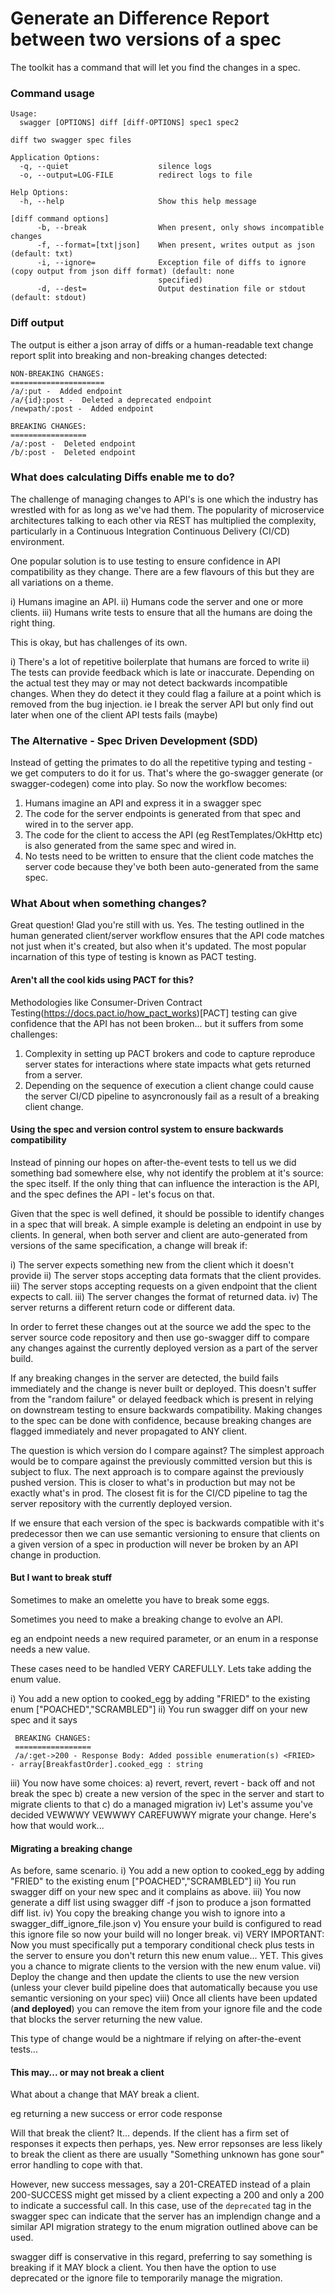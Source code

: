 # Generate an Difference Report between two versions of a spec

The toolkit has a command that will let you find the changes in a spec.

### Command usage

```
Usage:
  swagger [OPTIONS] diff [diff-OPTIONS] spec1 spec2

diff two swagger spec files

Application Options:
  -q, --quiet                    silence logs
  -o, --output=LOG-FILE          redirect logs to file

Help Options:
  -h, --help                     Show this help message

[diff command options]
      -b, --break                When present, only shows incompatible changes
      -f, --format=[txt|json]    When present, writes output as json (default: txt)
      -i, --ignore=              Exception file of diffs to ignore (copy output from json diff format) (default: none
                                 specified)
      -d, --dest=                Output destination file or stdout (default: stdout)

```

### Diff output

The output is either a json array of diffs or a human-readable text change report split into breaking and non-breaking changes detected:

```
NON-BREAKING CHANGES:
=====================
/a/:put -  Added endpoint  
/a/{id}:post -  Deleted a deprecated endpoint  
/newpath/:post -  Added endpoint  

BREAKING CHANGES:
=================
/a/:post -  Deleted endpoint  
/b/:post -  Deleted endpoint  
```

### What does calculating Diffs enable me to do?

The challenge of managing changes to API's is one which the industry has wrestled
with for as long as we've had them.
The popularity of microservice architectures talking to each other via REST has multiplied the
complexity, particularly in a Continuous Integration Continuous Delivery (CI/CD) environment.

One popular solution is to use testing to ensure confidence in API compatibility as they change.
There are a few flavours of this but they are all variations on a theme.

  i) Humans imagine an API.
  ii) Humans code the server and one or more clients.
  iii) Humans write tests to ensure that all the humans are doing the right thing.

This is okay, but has challenges of its own.

 i) There's a lot of repetitive boilerplate that humans are forced to write
 ii) The tests can provide feedback which is late or inaccurate. Depending on the actual test
     they may or may not detect backwards incompatible changes. When they do detect it they could flag a failure at a point which is removed from the bug injection. ie I break the server API but
     only find out later when one of the client API tests fails (maybe)

### The Alternative - Spec Driven Development (SDD)

Instead of getting the primates to do all the repetitive typing and testing - we get computers to do it for us.
That's where the go-swagger generate (or swagger-codegen) come into play.
So now the workflow becomes:

  1) Humans imagine an API and express it in a swagger spec
  2) The code for the server endpoints is generated from that spec and wired in to the server app.
  3) The code for the client to access the API (eg RestTemplates/OkHttp etc) is also generated from the same spec and wired in.
  4) No tests need to be written to ensure that the client code matches the server code because they've both been auto-generated from the same spec.

### What About when something changes?

Great question! Glad you're still with us. Yes. The testing outlined in the human generated client/server workflow ensures that the API code matches not just when it's created, but also when it's updated. The most
popular incarnation of this type of testing is known as PACT testing.

#### Aren't all the cool kids using PACT for this?

Methodologies like Consumer-Driven Contract Testing(https://docs.pact.io/how_pact_works)[PACT] testing can give confidence that the API has not been broken... but it suffers from some challenges:

 1) Complexity in setting up PACT brokers and code to capture reproduce server states for interactions where state impacts what gets returned from a server.
 2) Depending on the sequence of execution a client change could cause the server CI/CD pipeline to asyncronously fail as a result of a breaking client change.

#### Using the spec and version control system to ensure backwards compatibility

 Instead of pinning our hopes on after-the-event tests to tell us we did something bad somewhere else,
 why not identify the problem at it's source: the spec itself. If the only thing that can influence the interaction is the API, and the spec defines the API - let's focus on that.

 Given that the spec is well defined, it should be possible to identify changes in a spec that will break. A simple example is deleting an endpoint in use by clients. In general, when both server and client are auto-generated from versions of the same specification, a change will break if:

  i) The server expects something new from the client which it doesn't provide
  ii) The server stops accepting data formats that the client provides.
  iii) The server stops accepting requests on a given endpoint that the client expects to call.
  iii) The server changes the format of returned data.
  iv) The server returns a different return code or different data.

In order to ferret these changes out at the source we add the spec to the server source code repository and then use go-swagger diff to compare any changes against the currently deployed version as a part of the server build.

If any breaking changes in the server are detected, the build fails immediately and the change is never built or deployed. This doesn't suffer from the "random failure" or delayed feedback which is present in relying on downstream testing to ensure backwards compatibility. Making changes to the spec can be done with confidence, because breaking changes are flagged immediately and never propagated to ANY client.

The question is which version do I compare against? The simplest approach would be to compare against the previously committed version but this is subject to flux. The next approach is to compare against the previously pushed version. This is closer to what's in production but may not be exactly what's in prod. The closest fit is for the CI/CD pipeline to tag the server repository with the currently deployed version.

If we ensure that each version of the spec is backwards compatible with it's predecessor then we can use semantic versioning  to ensure that clients on a given version of a spec in production will never be broken by an API change in production.

#### But I want to break stuff

Sometimes to make an omelette you have to break some eggs.

Sometimes you need to make a breaking change to evolve an API.

eg an endpoint needs a new required parameter, or an enum in a response needs a new value.

These cases need to be handled VERY CAREFULLY. Lets take adding the enum value.

 i) You add a new option to cooked_egg by adding "FRIED" to the existing enum ["POACHED","SCRAMBLED"]
 ii) You run swagger diff on your new spec and it says

 ```
  BREAKING CHANGES:
  =================
  /a/:get->200 - Response Body: Added possible enumeration(s) <FRIED>  - array[BreakfastOrder].cooked_egg : string
```
 iii) You now have some choices:
    a) revert, revert, revert - back off and not break the spec
    b) create a new version of the spec in the server and start to migrate clients to that
    c) do a managed migration
 iv)  Let's assume you've decided VEWWWY VEWWWY CAREFUWWY migrate your change. Here's how that would work...

 #### Migrating a breaking change

 As before, same scenario.
i) You add a new option to cooked_egg by adding "FRIED" to the existing enum ["POACHED","SCRAMBLED"]
ii) You run swagger diff on your new spec and it complains as above.
iii) You now generate a diff list using swagger diff -f json to produce a json formatted diff list.
iv) You copy the breaking change you wish to ignore into a swagger_diff_ignore_file.json
v) You ensure your build is configured to read this ignore file so now your build will no longer break.
vi) VERY IMPORTANT: Now you must specifically put a temporary conditional check plus tests in the server to ensure you don't return this new enum value... YET. This gives you a chance to migrate clients to the version with the new enum value.
vii) Deploy the change and then update the clients to use the new version (unless your clever build pipeline does that automatically because you use semantic versioning on your spec)
viii) Once all clients have been updated (**and deployed**) you can remove the item from your ignore file and the code that blocks the server returning the new value.

This type of change would be a nightmare if relying on after-the-event tests...

 #### This may... or may not break a client

What about a change that MAY break a client.

eg returning a new success or error code response

Will that break the client? It... depends. If the client has a firm set of responses it expects then perhaps, yes. New error repsonses are less likely to break the client as there are usually "Something unknown has gone sour" error handling to cope with that.

However, new success messages, say a 201-CREATED instead of a plain 200-SUCCESS might get missed by a client expecting a 200 and only a 200 to indicate a successful call. In this case, use of the ```deprecated``` tag in the swagger spec can indicate that the server has an implendign change and a similar API migration strategy to the enum migration outlined above can be used.

swagger diff is conservative in this regard, preferring to say something is breaking if it MAY block a client. You then have the option to use deprecated or the ignore file to temporarily manage the migration.

